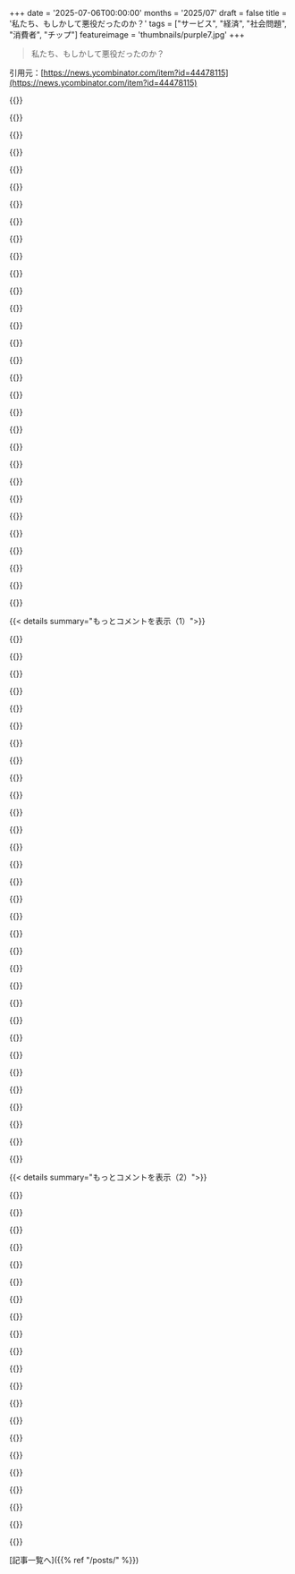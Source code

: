 +++
date = '2025-07-06T00:00:00'
months = '2025/07'
draft = false
title = '私たち、もしかして悪役だったのか？'
tags = ["サービス", "経済", "社会問題", "消費者", "チップ"]
featureimage = 'thumbnails/purple7.jpg'
+++

> 私たち、もしかして悪役だったのか？

引用元：[https://news.ycombinator.com/item?id=44478115](https://news.ycombinator.com/item?id=44478115)




{{<matomeQuote body="優先搭乗にお金払っても、みんなが払うようになると結局また並ぶことになるんだよね。オーストラリアの頻繁な旅行者の話だよ。昔は優位性があったけど、今はコモディティ化して、搭乗のメリットもほぼないし、ポイント特典航空券も取れない。だから、優位性を求めて差額を払うって行動は、消費者にとっては非社会的だね。Uberは嫌いだったな。彼らは法律破るのを後押ししてまで入り込もうとした（あれがなぜ corporate scofflaw とされなかったのか理解できない）。そして利益は全部海外に持ってく。でも、タクシーサービスはひどくなってたし、今はUberに慣れちゃったからサージ料金も気にしなくなった。ゆっくり茹でられた感じだね。<br>オーストラリアの仲間たちは、Paywaveとか飲食サービスでチップ導入されそうなことにみんなちょっと嫌な気分になってるよ。あれはオーストラリアらしくないね。うちは法的に最低賃金とかペナルティレートがあるんだから。あの機能はオフにしてくれ。ヨーロッパで飛行機の受託手荷物を必須にしようって動きがあるけど、かなり荒れてるね。きれいな下着が必要なんて弱いことだ、って本気で思ってる人もまだいるみたいだよ。" userName="ggm" createdAt="2025/07/06 06:09:06" color="#38d3d3">}}




{{<matomeQuote body="＞オーストラリアの仲間たちは、Paywaveとか飲食サービスでチップ導入されそうなことにみんなちょっと嫌な気分になってるよ。あれはオーストラリアらしくないね。うちは法的に最低賃金とかペナルティレートがあるんだから。あの機能はオフにしてくれ。<br>アメリカ人以外は、これに立ち向かうべきだと思う。チップを全部断ろうよ。滑りやすい坂だよ。確かに彼らが低賃金なのは分かるけど、チップを始めると賃金がどんどん下がって、結局みんな状況が悪くなるだけさ。" userName="rr808" createdAt="2025/07/06 11:56:56" color="#785bff">}}




{{<matomeQuote body="問題の核心はこうだよ。<br>1.) オーナーは働き手が欲しくて、魅力的なポジションにしたい。<br>2.) オーナーはチップを有効にする選択肢を与えられて、「給料に加えてチップ！」と働き手を誘う。<br>3.) オーナーはチップを払わない、客が払う。<br>4.) 働き手はチップを払わないことで、オーナーじゃなく客を責める。<br>5.) 客は罪悪感を感じてチップを払う。働き手はこれで結構稼げるし、仕事が楽しくなる。<br>ある意味、これは社会的なマインドウイルスみたいなもんだね。働き手とオーナーが得して、客はそれに従わないと苦痛を感じる。<br>思いつく唯一の解決策は、チップはサービスが提供された後にのみ募ることができる法律かな。そして、コンピュータに入力するのはサービスじゃない。" userName="Workaccount2" createdAt="2025/07/06 15:11:33" color="#785bff">}}




{{<matomeQuote body="コンピュータサイエンスを勉強しながら2年半チップで生活してた経験から言うと、一つ大事な詳細が抜けてるよ。<br>チップがあると、一生懸命/速く働く人の方が、平均的な生産性の人より時給が高くなる状況が生まれるんだ。例えば、配達区域のルートを最適化して信号パターンを覚えるピザ配達員は、新人よりも1時間あたりの配達数を増やせる。だから、同じ時間働いても、スキルの高いドライバーの方がチップが多くてもっと稼げるってわけ。この「頑張れば給料が増える」っていうインセンティブは、この業界では結構珍しいんだ。工場とか、一日で完了できる作業量が決まってるような肉体労働だと、一生懸命働く人は平均的な人より給料が少なくなることもある。在庫管理とかだと、それに近いのはストックインセンティブだけど、会社が100人を超えると個人の成果とは遠すぎる。<br>つまり、問題の一部は、一番頑張る人やスキルの高い人を評価する他のインセンティブが不足してるってことなんだよ。" userName="lazystar" createdAt="2025/07/06 16:00:05" color="#38d3d3">}}




{{<matomeQuote body="＞ほとんど搭乗のメリットがない<br>特にヨーロッパの格安航空会社（特にRyanair / Easyjet）だと、優先搭乗じゃない列にいるのは僕だけだよ。他の人みんな優先搭乗の列。もちろん昔はそうじゃなかった。追加料金払えば最初に乗れた。今は優先搭乗の2/3の人たちより先に搭乗することもよくある。なんか変だよね。<br>＞サージ料金について。ゆっくり茹でられた感じだね。<br>アメリカではどうかわからないけど（昔旅行で使ったことはあるけど、休暇中は値段をあまり気にしない）、ヨーロッパだとサージ中は値段がめちゃくちゃ跳ね上がるよ。数分で40→50→38ユーロとか。数分アプリを見て、いいタイミングで乗るようにしてる。タクシーはほとんどいつも2倍か、空港だと3倍もする。失礼なことも多いし、評価できないから絶対乗らないな（この二つは関連してる）。最後にタクシーに乗ったのは3週間前かな。変なビジネスホテルから空港まで車で10分の距離で、早朝便だったからチェックアウトして朝5時にUberを呼んで待ってたんだ。目の前に“本物の”タクシーが止まった（今はどっちも合法でライセンスが必要だけど、タクシーは屋根にTaxiって書いてある）。運転手が出てきてお客さんを迎えようとしたんだけど、僕じゃなかったけど明らかに僕だと思ったみたい。彼の本当のお客さんを待ってる間に少し話して、Uberがいくらだったか聞かれた。15ユーロって見せたよ。彼は言った、「キャンセルして俺に15ユーロくれ」。OK、それで僕は前に乗って、もう一人の客は後ろ。空港に着いて、駐車を待ってる間に、彼は15ユーロって表示された端末を僕の目の前に突き出したから払った。降りて、彼がもう一人の客から荷物を出してたら、その客が「いくらですか？」って聞いたら、72ユーロ！。相棒、乾杯だね。10分間のドライブでほぼ90ユーロ稼いだんだ。言いたいのは、Uberを嫌うこと（僕は昔使うのを拒んでたけど）は、得るものがほとんどないのに自分の人生をすごく難しくするってこと。タクシーは尻を叩かれる必要があったのに、それでも何も学ばなかった。相変わらずずっと前に予約しないといけないし、アプリはひどいし、ずっと高い。どうやって存在できてるのかわからないよ（もちろんわかってる、Uberの存在を知らないか、使い方を知らないか、使うのを拒んでるかだ）。2人以上で乗るなら、電車より安いことも多いんだ。これは、「人々はできるなら電車に乗るべきだ」って言われてる国ではかなり異常だよね。" userName="anonzzzies" createdAt="2025/07/06 06:25:04" color="#ff5c5c">}}




{{<matomeQuote body="UberやLyftは高いけど、これが以前のものより悪いって言う人は、タクシーの全盛期をよく覚えてないね。確かに、NYCみたいな大都市の人はいつでも比較的簡単につかめたけど、他の人は電話帳で探せる怪しい業者と付き合うしかなかったし、それでも車が手に入るとは限らなかった。<br>今は、どこでも誰でも乗れるし、しばしば早くね。運転手や乗客に対する略奪的な商習慣を正当化しようとしてるわけじゃないよ。あれはもっと厳しい規制が必要な深刻な問題だ。でも、昔の方法に戻りたいとは全く思わないね。" userName="cainxinth" createdAt="2025/07/06 13:03:36" color="#ff33a1">}}




{{<matomeQuote body="私はアメリカ人です。<br>これこそ資本主義のあるべき姿なんだ。社会のあらゆる隙間に染み込んで、一番貧しくて弱い人々からお金を引き出し、一番金持ちで強い人々の手に渡る。これは偶然じゃなく、まさにシステムの一番重要な側面なんだ。<br>チップは、素晴らしいサービスを評価する寛大な行為だったのが、企業が従業員に給料を払いたくないための、義務的な、腕をねじるようなゆすりに変わってしまった。最低賃金どころか（そんな時代は遠い昔に終わった）、最低賃金すら払わないんだ。レストラン業界に関わったり投資したりしてる多くの人は、まともな一日の労働に対して従業員に給料を払わなきゃいけないなら、参入しようとは思わなかっただろうね。<br>最近の多くのレストランは、単なる地元の個人経営の店じゃなくて、多数のフランチャイズを所有し、数十億ドル規模で運営されてる大企業なのに、あなたや私みたいな人々がサーバーの給料の大部分を払うことを期待されてるんだ。（https://en.wikipedia.org/wiki/Darden_Restaurants）<br>もちろん、外食を一切しないか、地元経営の小さいお店だけで食べるって手もある。でもそれは社会のごく一部にすぎない。私たちの多くにとって現実的な唯一の解決策は、このラットレースをもっと速く走ろうとすることだね。" userName="chrsw" createdAt="2025/07/06 16:14:47" color="#ff5733">}}




{{<matomeQuote body="昔ながらのタクシーもそんなに悪くないって、本当にそう思うな。<br>最近UKで二回、いつも使ってるアプリがダメだった時に、すぐに「タクシー $TOWN」ってググって、オペレーターと1分話したら、安く助けてもらったんだ。" userName="specproc" createdAt="2025/07/06 13:14:21" color="">}}




{{<matomeQuote body="ただ自動でチップ払うのはやめとけ。ちょっとしかめっ面されても少しだけ強くなろうぜ。そして、自動でチップ払わないのは誰もだましてるわけじゃないし、悪いのはお前のウェイターじゃなくて、その上層部にいる守銭奴どもだって自分に言い聞かせな。" userName="southernplaces7" createdAt="2025/07/06 18:16:06" color="">}}




{{<matomeQuote body="今アメリカではチップが非課税になったから、もうなくならないだろうね。" userName="nilamo" createdAt="2025/07/06 12:21:12" color="">}}




{{<matomeQuote body="プレミアムを払って列をスキップするのが目的の人もいるけど、みんながプレミアム払ったら結局また並ぶことになるじゃん。別に気にしないで最後尾で待つのも気楽でいいんだよ。プレミアム払ったカモたちが並んでる間、ロビーで座ってリラックスしてればいいんだから。列がほとんどなくなってから俺の番が来るんだよ。" userName="surgical_fire" createdAt="2025/07/06 10:14:41" color="">}}




{{<matomeQuote body="競争のおかげで、前よりずっと良くなったよね。そんなに昔じゃないけど、ミニキャブ捕まえるのほぼ不可能だった頃を覚えてるよ。奇跡的に見つかっても、運転手がボッタクろうとする最低な奴だったりしたんだ。" userName="jen20" createdAt="2025/07/06 13:38:08" color="">}}




{{<matomeQuote body="これって良さそうだし、抗議みたいに聞こえるけど、違うんだよね。1.労働者を搾取してる金持ちにはダメージゼロ。チップ払わなくても彼らは気にしない。2.搾取されてる、給料の低い労働者を傷つけることになるんだよ。" userName="const_cast" createdAt="2025/07/06 19:12:59" color="">}}




{{<matomeQuote body="みんながプレミアムを払って結局また並ぶって状況について、市場原理主義者なら「商品の値段設定がおかしい」って言うんじゃない？ プレミアム込みの値段が本当の価格だって。チケット代とスキップ代を両方上げればいいってこと？" userName="cortesoft" createdAt="2025/07/06 08:03:18" color="">}}




{{<matomeQuote body="Uberがここに到着する前のこと思い出すな。ここっていうのはもちろんUSAじゃないよ。昔ながらの方法も悪くないと思う。Uber来る前からタクシーにはアプリがあって、位置情報で到着予定時間も分かったし、キャッシュレス決済、乗る前の料金表示、あと法律で決まってたから乗車拒否なんてしなかった。問題はたぶんタクシーじゃなくて、どう規制されてたかってことだよ。" userName="Y-bar" createdAt="2025/07/06 13:27:43" color="">}}




{{<matomeQuote body="“タクシーはほぼ2倍か3倍高い”って言うけど、俺が住んでるところでは違うんだよね。ここではUberの方がローカルタクシーより50〜100％も高いんだ、一日中いつでもね。ブラックキャブ捕まえるより少なくとも30％は高い。だからUberアプリ持ってるけど、期待して値段チェックしても、結局いつもタクシーを予約することになるんだよ。Uberアプリで表示される到着時間が短いのは魅力的なんだけど、4分未満って表示されてたのに30分近く待たされたこともあって、しかも場所が動いてて（渋滞じゃなかった）、運転手も何度も変わったから、もう到着時間なんて真剣に受け止めてないね。Uberが客にとって安い（か速い）っていう印象がよく出回ってるけど、それを訂正したかっただけ。確かに一部の場所ではそうなんだろうけど、俺が住んでるところでは、サービス開始後の数ヶ月間50％割引してた時以外、Uberが一番安かったことなんて一度もないんだ。ドライバーがいないせいじゃないよ。一番大きいローカルのタクシー会社のドライバーのほとんどはUberが来た途端にそっちに移ったって聞いたし、街中でUberマークの車をよく見るからそれも裏付けてる。" userName="jlokier" createdAt="2025/07/06 09:40:15" color="#45d325">}}




{{<matomeQuote body="シカゴでUberが来る前にタクシー配車サービス使ってたけど、俺の経験では電話したらすぐ来て丁寧だったよ。Uberのアプリがやったのは3つ。1）ベンチャーキャピタルのお金でドライバーに補助金出して、ドライバーをたくさん増やして運賃を安くしたこと。2）無認可の車を使って、今までタクシーの数が制限されてたマンハッタンみたいなエリアも飽和させたこと。3）ドライバーに、行きたい場所とか、やりたくない仕事を選り好みさせる情報を与えなかったこと。" userName="jordanb" createdAt="2025/07/06 14:22:37" color="">}}




{{<matomeQuote body="＞搾取されてる、給料の低い労働者を傷つけることになる何だって？違うよ、誰も傷つけてない。ご飯を食べに行って、頼んだものに金を払うだけだろ。雇用主がちゃんと給料払わないのを、客が肩代わりするなんて義務じゃない。どっちにしろ、ウェイターの金銭事情が悪くなるとしても、それはあんたの義務じゃないし、そうであるべきじゃない。俺だって金銭的に厳しい時だってあるし、毎回頼んだものの代金払った上に、追加で14％から20％も出費するのは厳しいんだよ。あんたの主張は、ウェイターの給料が足りないのは客のせい／責任だってバカげた考えを強化し続けてるだけだ。＞労働者を搾取してる金持ちにはダメージゼロ。チップ払わなくても彼らは気にしない。彼らが気にしないなら、俺だって気にする必要はないだろ。結局のところ、さっきも言ったけど、彼らの給料を補助するのは俺の仕事じゃないんだよ、どっちにしろね。俺は抗議として言ったんじゃなくて、誰でもそうすべきだし、そうする権利がある、実用的なこととして言ってるんだ。" userName="southernplaces7" createdAt="2025/07/06 21:19:04" color="#ff33a1">}}




{{<matomeQuote body="＞私が住む場所では<br>こういうコメントする人が、どこに住んでるか読者に推測させるのが全然理解できないな。プロフィールにメールアドレスとかLinkedInの情報あるんだから、匿名でいたいわけじゃないんでしょ。<br>それで、ローカルタクシーの方が安いっていうのは、俺が50カ国以上旅行した経験では珍しいよ。UberとかGrabとかBoltとかGojeckとかMaximの方が、俺の経験ではほぼいつも圧倒的に安いし信頼できる。特に不慣れな外国人にとってはね。" userName="jksflkjl3jk3" createdAt="2025/07/06 09:59:10" color="">}}




{{<matomeQuote body="＞でもここではサージ中に値段が跳ね上がる<br>そうそう。あの値段の跳ね上がりは単なる「サージ」じゃないんだ。ユーザーが長期的にアプリを使うのをやめずに耐えられる最高価格を計算するアルゴリズムなんだよ。（車の利用可能性と関係することもあるけど、会社のCFOの視点では最適化する指標はそれじゃない）<br>このパーソナライズされた価格差別こそ、まさにgeohotが説明してる操作なんだ。booking.comがMac／Safari／iPhoneユーザーに高く請求するのと同じ原理だよ（これは古い話だけど）。" userName="jagrsw" createdAt="2025/07/06 07:20:49" color="#38d3d3">}}




{{<matomeQuote body="なんでチップが「頑張ったらもっと稼げる」につながるって考えるの？<br>社会的に強制されるチップが、どうやったらそれに論理的に結びつくのか全然わからないな。<br>むしろ、チップは「情報うまく使ってチップくれる客捕まえろ」とか「チップ払わない嫌な客は同僚に押し付けろ」とか「上手に立ち回って良いシフトや場所をゲットしろ」につながるんじゃない？<br>本当に「頑張り＝稼ぎ」が欲しいなら、高い時給に注文数とか売上に応じたボーナスをつけた方がずっとマシだよ。もちろんそれにも問題はあるけど、チップほど悪くはないし、時給がボーナスより高ければ問題も小さくなる。<br>だからさ…チップは「頑張り＝稼ぎ」とはほとんど関係ないよ。もっと自分のロジック考え直してみな。それか、レストランで働いたことある大人とビールでも飲んで話してみたら？" userName="pseudocomposer" createdAt="2025/07/06 18:55:41" color="#ff5c5c">}}




{{<matomeQuote body="小売店にチップ制度が導入されたら、これ以上嬉しいことはないな。そう考え出すと、何にでもチップの選択肢があったらってどんどん思えてくる。" userName="giingyui" createdAt="2025/07/06 17:54:15" color="">}}




{{<matomeQuote body="「誰かを傷つけてるわけじゃない」って？<br>いや、傷つけてるよ、それは客観的な事実だ。<br>その労働者は前よりお金が多い？少ない？意見の分かれる話じゃないよね。答えは「少ない」で、それはあなたが意図してることなんだからわかってるはずだ。<br>あなたが論じてるのは、この損害が正当化されるかどうか。それはそうかも、そうじゃないかも。あなたの意見では「そう」。私の意見では、私がチップを払わないことによる文化への影響はゼロだから、今のところはルールに従ってる。ルールはバカげてるってことには同意するけど、私はまだそれに従うよ。" userName="const_cast" createdAt="2025/07/06 23:03:26" color="">}}




{{<matomeQuote body="個人的には、最前線のサポート業務にチップみたいなのが導入されたら最高だと思うな。月間の解決目標とか応答時間の目標とか、今のKPIは質を下げるインセンティブだし、5つ星評価は簡単に操作できちゃう。<br>もし顧客がサポート担当者にチップで評価を伝えられたら、サービスの質はかなり上がるんじゃないかな。" userName="lazystar" createdAt="2025/07/06 18:21:01" color="#45d325">}}




{{<matomeQuote body="アメリカのタクシーは規制だらけなのに、それでもひどかったな。確かに乗車拒否は禁止されてるけど、昼過ぎにスーツケース持ってマンハッタンでタクシー捕まえようとしてごらんよ（JFK行きの定額で渋滞にはまるのが明らかな時間帯）。<br>今でもラスベガスみたいなタクシーの強い地域じゃ、メーターが「壊れてる」って手口が使われてるよ、規制があるのにね。<br>タクシーの sweet spot は London だったけど、今はドライバーの Brexit についての意見を乗車中ずっと聞かされるのが嫌で、できるだけ避けてる。" userName="jen20" createdAt="2025/07/06 13:36:43" color="">}}




{{<matomeQuote body="「チップは頑張り＝稼ぎとはあまり関係ない。もっと自分のロジックを考え直せ。レストランで働いたことのある大人とビールでも飲んで話してみろ」だって？<br>チップ制のサービス業で働く人たちとは何度も話したことあるよ。友達も何人かいる。あなたが言うこと（シフトを操作したり、良い客を独占したり）にも当てはまる部分はあるけど、ほとんどの人が言うリアルな話は全然違うんだ。<br>彼らはチップが好きだよ。頑張って常連客をたくさん掴んだ人はすごく稼げる。すごく大変な仕事だけど、シフト中に頑張れば、普通よりたくさんのテーブルを担当させてもらえたり、1時間あたりに作るドリンクが増えたりして、さらに収入が増えるんだ。<br>腕が遅くてスキルのないバーテンダーと、腕が良くて効率的で経験豊富、しかも常連客がたくさんついてて暇な夜でもバーの席の半分を埋めてくれるようなバーテンダーとじゃ、稼ぎが夜と昼くらい違う。同じバーの同じ夜勤でさえそうなんだ。<br>腕のないバーテンダーは、この業界の狭いコミュニティでは良い人材として知られないから、チップをたくさんくれることで知られるトップクラスのお店で働くチャンスなんて絶対に来ない。そういうポジションは競争率がすごく高いんだ。<br>会社がどうやってトップクラスの従業員を評価「すべきか」についてあれこれ議論はできるけど、そんなことは現実には起きてない。<br>この仕事の分野では、自分の仕事でもっと頑張ったり、他の人より上手くなることで時給を大幅に上げられる数少ない選択肢の一つなんだ。理想論ばかり言っても仕方ない、目の前の生活をすぐに良くするために、利用できる唯一の選択肢を受け入れることもあるんだよ。<br>で、それが働く環境の「操作」だって？ホワイトカラーの世界で「マネジメント」って呼んでることと全く同じだよ。" userName="phil21" createdAt="2025/07/06 21:08:15" color="#ff5733">}}




{{<matomeQuote body="「並んで待つ羊」って言ってた人へ。飛行機に早く乗りたいって思ってる「羊」たちは、あの貴重な機内上の棚のスペースを確保したいからだよ。ゲートで手荷物を預けさせられるのを避けたいんだ。<br>最後に搭乗すると、棚のスペースがもうなくて、ゲートの係員に荷物を飛行機の貨物室に入れられちゃう。そうすると、到着ターミナルで手荷物が出てくるまでextraに30分以上待つ羽目になったり、荷物がなくなったりする余計な面倒があるからね。<br>「どうせみんな同じ飛行機で同じ時間に出発するんだから、最初に乗り込もうと争っても意味ない！」って言う人もいるみたいだけど、早く列に並んで急ぐのが「非合理的」に見えるって言うけど…問題は出発時間じゃなくて、限られた棚のスペースなんだ。<br>追記: 荷物を貨物室に入れられて、自分の荷物はなくならなかったって？<br>もっと複雑な問題があるんだよ。ターミナルがすごく離れてる空港だと、荷物受け取りのコンベアに行くために保安区域の外に出ると、電車じゃなくて遅いバスを使わなきゃいけないこともあるんだ。例えばDallas空港だと、速い鉄道トラムは保安区域内しか使えない。<br>だから、あの頭上の棚に荷物を入れられないってことは、バス待ちとか（さらにプラス30分）で、到着地で合計1時間extra待つことにつながることもあるんだよ。搭乗のために早く列に並ぶのは、そういう面倒を全部避けるためのちょっとした代償なんだ。" userName="jasode" createdAt="2025/07/06 10:29:04" color="#ff5733">}}




{{<matomeQuote body="Booking.comはそれらの中でも最悪だね。同じアカウントでタブを2つ開けても、片方が Google Maps からだと値段が20%も違ったりする。<br>あと、 cashback とか割引 offer も、結局は offer される Cashback 以上の premium が上乗せされてるだけだよ。<br>だからそうだね、 hotel 予約は30% extra払いたくないなら、ますますモグラたたきゲームみたいになってきてる。" userName="SXX" createdAt="2025/07/06 08:22:00" color="">}}




{{<matomeQuote body="チップなんて負け組への税金みたいなもんだよ。友達はみんな、いつもチップするから Uber が早く来るんだって言ってたけど、結局俺は絶対チップしないのに来る時間は同じだった。<br>行きつけの bakery ／ coffee store があって、毎日 doughnut 買うけど絶対チップしないよ。<br>別にやらなくたって大丈夫なんだって。" userName="renewiltord" createdAt="2025/07/06 18:14:56" color="">}}




{{<matomeQuote body="操作されることへの人間の変わらない反応は、離脱だよね。これは理論じゃなく、今起きてること。デジタルデトックスの流行、若者の間でのダムフォン復活、公開フィードからプライベートDMへの移行、’Do Not Disturb’世代は、みんな同じことの兆候だよ。人々は操作されてるって感じて、通知一つ一つをオフにして離脱を選んでるんだ。" userName="afiodorov" createdAt="2025/07/06 06:39:57" color="#ff33a1">}}




{{< details summary="もっとコメントを表示（1）">}}

{{<matomeQuote body="＞ 離脱<br>その離脱っていう指標は価値がある。もうタダであげないよ。ランダムに関わったり離脱したりして、何が効くか誰にも分からなくしてやる。<br>＞ デジタルデトックスの流行、若者の間でのダムフォン復活<br>それはもう市場になってるだけ。大した意味はない。「ライフスタイル」だよ。<br>＞ 人々は操作されてるって感じてる<br>感じてないね。操作されてるって意識すら市場になってる。そういうので成功してるYouTuberがいるはずだ。<br>---<br>プロファイリングアルゴリズムをどこまで騙せる？自分がそうじゃないことを、そうだと信じ込ませられる？どれだけ壊せる？<br>それが面白い問いだよ。" userName="alganet" createdAt="2025/07/06 07:15:16" color="#ff5733">}}




{{<matomeQuote body="規律を持って、意図的に関わることには、アルゴリズムは何もできない。買いたい車が分かってるなら、セールスマンが何を言おうと関係ないよね。" userName="afiodorov" createdAt="2025/07/06 07:34:27" color="">}}




{{<matomeQuote body="＞ プロファイリングアルゴリズムをどこまで騙せる？<br>結構遠くまでいけると思う。未来はAIのスロップ（デタラメ情報）だらけで、AIがそれを読んで書いて、ごちゃごちゃになるんじゃないかな。それを実際の人間と結びつけるのは難しくなるだろうね。人間との間に事前に信頼関係があって、そのスロップを実際のコミュニケーションに「復号」できない限り。" userName="__MatrixMan__" createdAt="2025/07/06 14:32:44" color="">}}




{{<matomeQuote body="思うより難しいと思うな。もし僕がアルゴリズムのプロファイリング会社なら、プロファイリングを現実世界に固定しようとするね（誰とどんな話をするか、どんな場所に行くか、他人からの評価はどうかなど）。LLMのゴミデータは、アンケート参加を促すためだけ。そういう現実データでどんなプロファイリングができるか考えるには、すごく偏執的で頑固な個人じゃないと無理だし、それを探って仕組みを知るにはもっと努力が必要だよ。" userName="alganet" createdAt="2025/07/06 14:58:45" color="#38d3d3">}}




{{<matomeQuote body="活動を隠して、アルゴリズムのプロファイリング会社に自分が何人もの別人に映るようにしたり、何百万人の活動が一人の活動に見えるようにするのは、今のところ偏執的だってのは同意するよ。自動化されたユーザー側の情報かく乱は、今のところ最小限だ。<br>でも、そういう会社の目的は個人のデータを売ることで、問題のある使い道の一つは、気に入らないことを言う人を消すことだ。それがより安く簡単になるにつれて、隠すことがそんなに偏執的じゃなくなるって分かると思う。" userName="__MatrixMan__" createdAt="2025/07/06 17:46:43" color="">}}




{{<matomeQuote body="買いたい車は取引のほんの一部だよ。セールスマンは価格から保証、支払いスケジュール、クロスセル割引、メンテナンス、登録料、追加オプション、スペアタイヤまで、ありとあらゆることであなたを操ることができるし、そうするだろうね。" userName="vntok" createdAt="2025/07/06 08:14:45" color="">}}




{{<matomeQuote body="たぶん、最終手段は正直さだよ。複数の人間を装ったり、他の込み入った情報かく乱や偽装をするんじゃなくて。プロファイリングが存在することを正直に認めて、あからさまにそれに対抗するんだ。そうすれば、何かおかしいと気づいたアルゴリズム会社は、もっと手の込んだハッキングや隠密行動が行われてると思って、自らのワナにかかるはずだ。そういう会社が特定のユーザー一人に気づく可能性はかなり低いけど、もしその会社の中にいるたった一人の人間を、正直さだけで、トリックなしで引き込めたら、それが最高のトリックだよ。" userName="alganet" createdAt="2025/07/06 18:15:50" color="#785bff">}}




{{<matomeQuote body="そうだね、彼らはたくさんの小さなことであなたを操ろうとするかもしれない。僕の反論は、ある時点で、取るに足らないことのために精神的なエネルギーを使って戦う価値はないってこと。体験談だけど、この前車を買った時、彼らは売り込む予定だった延長保証を提案することすら忘れてた。それくらい些細なことだったから、彼らでさえ気にするのを忘れたって思うと面白いよ。" userName="afiodorov" createdAt="2025/07/06 08:30:55" color="">}}




{{<matomeQuote body="私の提案はさ、個人が悪役vs人間のゲームでアカウントやCookieをごちゃ混ぜにするんじゃなくて、そのゲームをするためのプロトコルを書き換えるべきだってことなんだ。これって不正じゃないと思うよ。コンピュータにお互い嘘をつかせるのが、悪意のある人間から善良な人間を守るための正直な仕事なんだよ。<br>他に何か考えてた、明確なプロファイリング対抗策ってある？" userName="__MatrixMan__" createdAt="2025/07/06 18:38:34" color="#ff33a1">}}




{{<matomeQuote body="ほとんどは正直にね。ダウンボートされるって分かってても言っちゃうよ。操作的だと思うことは、自分に得でも批判するね。みんなやってても、サブアカウントは作らないよ。監視や広告は、社会的なダイナミクスに頼ってると思うんだ。アルゴリズムとは戦おうとするけど、人とは戦わない。時々誤解されるけど、それでもいいんだ。" userName="alganet" createdAt="2025/07/06 22:19:13" color="#ff33a1">}}




{{<matomeQuote body="資本主義から離脱なんてできないよ。君が説明してるトリックは、群れの中で一番遅いカモシカにならないためには役立つかもしれないけど、搾取から完全に自由になれるわけじゃないんだ。" userName="praptak" createdAt="2025/07/06 08:06:25" color="">}}




{{<matomeQuote body="ああ、君の正直な意見を共有するのが効果的な戦略だといいんだけどね。でも、それよりもっと直接的に干渉しなかったことを後悔しそうだよ。" userName="__MatrixMan__" createdAt="2025/07/07 02:45:05" color="">}}




{{<matomeQuote body="監視はすごく、すごく進んでると思う。でも、積極的に干渉する手口は古いんだ。この組み合わせを考えるべきだね。嘘をつけないシステムには正直でいるのが良い戦略だよ。嘘をつけないシステムは重要じゃないから、嘘をつく意味がある？<br>私も観察し返すよ。積極的に干渉する行動は、実際に観察されたとき、情報源になるんだ。それが嘘をついてる可能性もあるけどね、観察されるのが避けられないと予測してカモフラージュしてるのかも（そして私もそれを予測してるかも、って感じで）。<br>正直さを、完全に監視されてる状況での有効な戦略と考えても、こんなに面白いシナリオがたくさんあるって気づいた？" userName="alganet" createdAt="2025/07/07 04:06:34" color="#ff5733">}}




{{<matomeQuote body="＞ほとんどの延長保証は得だと感じている。<br>もしこれが本当なら、保証を発行する側は損することになるはずだよ。" userName="lotsofpulp" createdAt="2025/07/06 12:03:30" color="">}}




{{<matomeQuote body="＞積極的に干渉する行動は、実際に観察されたとき、情報源になるんだ。<br>正しくやればそうはならないよ。ある人が古いやり方でページを見て、DOMをキャッシュしてP2Pで共有すれば、コンテンツを武器化してる側は1つのブラウザフィンガープリントしか使えない。彼らがプロファイリングしたい何千ものユーザーがいるのにね。<br>それは、本来なら精査する必要がある何千もの個別のリクエストよりもずっと少ない情報だよ。<br>正直／不正直の区別は、ページを最初に取得したボランティアを保護するか、それとも報復に晒すかってことだけなんだ。<br>嘘をつけないシステムについては、もっと信頼できる代替に置き換えれば良いんだ。これは大変な作業だけど、仲間を傷つけるような正直さを勧めるよりはマシだよ。<br>だから、君の質問に答えると、違うね。敵に自分たちが対抗してることを知らせて、しかもどうやって自分たちを見つけたり傷つけたりするかを知らせるようなシナリオは、監視と戦うための面白い戦略じゃないよ。<br>監視は標的型強制を支援するために存在する。私たちは、より正直な人たちを標的にすべきじゃない。特にそういう人たちを保護する必要があるんだ。" userName="__MatrixMan__" createdAt="2025/07/07 18:37:24" color="#45d325">}}




{{<matomeQuote body="セールスマンは、君が欲しい車を購買オプションから外したり、他のモデルとの差額を埋める条件をつけたりできる。YouTubeで見てるのがまさにこれだよ。プレミアムに金払う（文字通りいじめられないために金払う）か、全ての広告を見るか、アドブロックで猫とネズミのゲームをさんざんやって結局三振するかの選択肢。もちろん、他の場所に行くのも自由だけど、公開されてるガイドやプレゼンでさえ、標準的なウェブサービスの帯域幅コストを削減するためにYouTubeだけに置かれることが多い世界でね。" userName="makeitdouble" createdAt="2025/07/06 13:06:42" color="#ff33a1">}}




{{<matomeQuote body="＞欲しい車が分かってるならセールスマンの話は関係ない。<br>そんなことないよ。セールスマンは君が知らなかった情報を持ってるかもしれないし、君のニーズにもっと合っていて安いものを教えてくれるかもしれない。全てのセールスマンが君を騙そうとしてるわけじゃないんだ。中には本当に顧客を幸せにしたいと思ってる人もいるよ。<br>古いHypercriticalのエピソードを思い出すな。John Siracusaを聞いたことがあるなら、彼がリサーチ魔で、何を求めてるか知ってるって分かるよね。でも、彼がTVを買う時、徹底的に調べてたのに、セールスマンがプラズマTVの話をして、技術がどれだけ進歩したかを言って、Siracusaの全ての決断を揺るがしたんだ。<br>https://overcast.fm/+AA3EXrnIDrA/1:23:08" userName="latexr" createdAt="2025/07/06 10:11:22" color="#ff5733">}}




{{<matomeQuote body="アルゴリズムはお前がどんなヤツか気にしないよ。いくら頑張っても、結局アルゴリズムの手の上で転がされるだけさ。遊び道具ってわけ。" userName="notarobot123" createdAt="2025/07/06 07:25:50" color="">}}




{{<matomeQuote body="逃げられない、嘘もつけない監視システムの話。これを操るヤツは情報でターゲットを操作する。でも監視のキモは「必要だ」って社会の考え方なんだ。だから俺はまっすぐ生きる。監視の理由をなくすためだ。好きじゃない動画を見たり、意味不明なブログを書いたりする。これは監視されてるか探るための罠だよ。「これに関わるな」って注意書きもする。この戦略は正直ベースで、監視を無意味にするのが目的なんだ。正直な人を狙うより、監視を役に立たなくさせるんだ。" userName="alganet" createdAt="2025/07/07 21:31:07" color="#45d325">}}




{{<matomeQuote body="興味深いね。もうちょっと君の考えを詳しく教えてくれない？どういう経緯でそう思うようになったのか知りたいな。" userName="vntok" createdAt="2025/07/06 20:38:38" color="">}}




{{<matomeQuote body="多分、俺たち悪役なんだろうね。誰か隠し事してるヤツがいた方が、体制が暴走しなくて済むんだ。もし権力者がみんな正直で反抗しないと分かったら、今よりずっとひどい世の中になると思うよ。君の正直戦略は、そういう世の中への道に見えちゃうんだ。" userName="__MatrixMan__" createdAt="2025/07/08 03:34:20" color="#ff33a1">}}




{{<matomeQuote body="Mark Fisherって人の本読んだ？彼は資本主義がどんな抵抗も吸収しちゃうから、逃げられないって言ってたんだ。君が言ってることと似てる気がする。抵抗そのものが新しいビジネスになって、同じシステムの中で回っちゃうんだよ。" userName="spacemadness" createdAt="2025/07/06 16:55:15" color="">}}




{{<matomeQuote body="「ランダムに関わったり離れたりして、何が効果的か分からなくさせる」って言ってたけど、予測できるパターンは全部AIの価格モデルに組み込まれるだけだよ。AIの分析例を付けるね。<br>Analysis: このユーザーは75％の時間で離脱し、同じことをする5％のグループに属します。このグループの長期的な期待収益は、平均ユーザーより24％低いです。<br>Action: 80％のエンゲージメントが少なくとも12時間続くため、広告表示と価格上昇は最初の3時間以内に行うべきです。" userName="jagrsw" createdAt="2025/07/06 07:33:46" color="#785bff">}}




{{<matomeQuote body="「群れ（社会）」から離れることはできるけど、ほとんどの人は選ばない。それが君の言う「一番遅いアンテロープ」の話をややこしくしてる。アンテロープは群れの中にいたいんだ。群れにはライオンがいても、外にはオオカミがたくさんいるから。問題は群れじゃなくて、中にいる「搾取するライオン」だ。俺は社会を捨てるんじゃなくて、もっと良くしようってこと。安全は確保しつつ、搾取するヤツを手なずけたり避けたりする方法を見つけよう。これは逃げることじゃなくて、良い社会を作るための戦術なんだ。" userName="afiodorov" createdAt="2025/07/06 08:19:24" color="#45d325">}}




{{<matomeQuote body="多分、経済的なメリットって言うべきだったな。安いものに保険はかけないだろ？Walmartとかで安い家電に保険を売ろうとするけど、大体の人は買わない。すぐ壊れても買い替えればいいって思うから。保険会社は儲けなきゃいけないビジネスだから、保険で得するってことは、運がいいか、向こうより情報に詳しかったかだよ。安心感をメリットにするなら有益だけどね。" userName="lotsofpulp" createdAt="2025/07/07 14:21:57" color="">}}




{{<matomeQuote body="一番搾取されてて自由がない社会って、いつだって自由市場を否定した社会だったんだよ。" userName="somedude895" createdAt="2025/07/06 09:45:03" color="">}}




{{<matomeQuote body="「正直さが不正な権力分散をなくす」という主張に反論してるね。「動かないのは正直さじゃなく無策だ」って。それに「俺の戦略はお前が理解する必要はない」って、なんか強気だな。<br>" userName="alganet" createdAt="2025/07/08 04:04:43" color="">}}




{{<matomeQuote body="政府がS&P 500口座に金を出す案は、公的資金を結局大企業に流すだけだって。UBIも同じで、経済がダメだから「働けなくてもまあ快適に暮らせるように政府が金出すよ」って認めてるようなもんだって言ってるね。鋭いかも。<br>" userName="hardwaresofton" createdAt="2025/07/06 07:54:01" color="#38d3d3">}}




{{<matomeQuote body="「働けなくても快適に」みたいなUBI推進派はそんなにいないと思うって。UBIはあくまで最低限の生活保障で、それ以上は自分で稼ぐべきだって。北欧みたいに、民主的な市場経済にはUBIが必要だって言ってるね。<br>" userName="tossandthrow" createdAt="2025/07/06 08:41:45" color="">}}




{{<matomeQuote body="もしみんながUBIで同じだけ収入が増えたら、市場価格がそれに合わせて上がって、結局みんなの生活レベルって相対的に変わらないんじゃないの？って疑問を投げかけてるね。<br>" userName="al_borland" createdAt="2025/07/06 10:30:26" color="#38d3d3">}}

{{</details>}}




{{< details summary="もっとコメントを表示（2）">}}

{{<matomeQuote body="大恐慌時代は座して金をもらうより、リンカーン・トンネルみたいな物を作る仕事保障の方が良かったって。UBIはローマ皇帝の穀物配給に似てるって言うね。テック業界の大物たちが、自分らのせいで仕事がなくなったって勘違いしてるからUBIなんて流行ってるんじゃない？って手厳しい。<br>" userName="pydry" createdAt="2025/07/06 09:30:46" color="#45d325">}}




{{<matomeQuote body="仕事保障は良い解決策に聞こえるけど、今は昔（1934年）と違うって。今はシャベル渡すだけじゃダメで、重機動かすのに資格とか規制がいるし、昔みたいに農業に人もいらない。時代の変化を指摘してるね。<br>" userName="tossandthrow" createdAt="2025/07/06 12:30:43" color="#ff5733">}}




{{<matomeQuote body="みんなにUBIが配られても価格が上がるだけだし、Amazonとかに政府の金が流れ込むだけだっていう意見に賛成だって。その逆の意見を説得力ある形で聞いたことないから、もし知ってたらリンク教えて！って求めてるね。<br>" userName="hardwaresofton" createdAt="2025/07/06 12:50:59" color="">}}




{{<matomeQuote body="「働けなくても快適に」ってUBIは、政策として未熟なサインだって。UBIじゃなくて、食料補助とか失業対策とか、今あるターゲット絞った支援で十分なんじゃないの？って問題提起してる。そもそも「人間は何を社会から得るべきか」を明確に定義するのが大事だって言ってるね。UBIは今はいらないし、必要になるなら経済がダメな証拠だって。結構核心ついてるかも。<br>" userName="hardwaresofton" createdAt="2025/07/06 09:44:01" color="#785bff">}}




{{<matomeQuote body="1934年でも職場訓練はやってたんだよ。今できないのは、雇用主が訓練費用を出したがらないのと、政府が訓練済みの安い労働力を求めてる雇用主を甘やかしてるからだって。能力開発とか訓練の責任の所在について言ってるのかな。<br>" userName="pydry" createdAt="2025/07/06 13:33:25" color="#785bff">}}




{{<matomeQuote body="ETFは常にデカい会社に配分されるもんだよ。リバランスとかで特定の株の量を増やしたり減らしたり、時には追い出したりもするんだ。SPYの株を買うってことは、今の構成銘柄だけじゃなくて、将来入ってくる会社にも投資することになるんだよね。もし会社が追い出されると、ETFによる機械的な動きで株価が大きく下がるんだ。まあ「大きく」は相対的な話だけどね。例えば先週、pltrがrussel2000から外された後、かなり下がったの見ただろ？" userName="PartiallyTyped" createdAt="2025/07/06 08:00:42" color="#45d325">}}




{{<matomeQuote body="特定の階層の人々のSpending powerは大きくなるだろうね。当然、UBIを導入するには金融部門全体が調整しなきゃいけない。金利をかなり上げる必要が出てくるだろうし（個人的には良いと思う）、インフレを管理する期間も必要だろうね。でも最初の調整期間以外で、非Positional goodsの価格が上がるっていう説得力のある理由は見たことないな。金利が上がっても、超安い資本が手に入らなくなるから、Positional goodsとか資産の価格は安定する可能性が高いと思うよ。" userName="tossandthrow" createdAt="2025/07/06 12:58:07" color="#ff5c5c">}}




{{<matomeQuote body="Trainingの費用が上がってないってのは信じがたいんだけどな。あんたほど確信は持ってないんだ。特定の専門性をつけるのに7年も学位が必要だと、単純にみんなができることじゃないしね。あと、ubiはanti workじゃないんだ。ただ、みんなが給料をもらうに値する仕事を持ってるわけじゃないっていう事実を認めてるだけなんだよ。そうじゃないと、隣人のゴミを降ろしてチップをもらうみたいな、重度の金融化になっちゃうだけだ。" userName="tossandthrow" createdAt="2025/07/06 13:40:54" color="">}}




{{<matomeQuote body="ジョブギャランティに反対する理由はたくさんあるけど、今の潜在的な仕事は全部7年学位が必要だって決めつけるのは、特にひどい言い分だと思うよ。" userName="pydry" createdAt="2025/07/06 14:55:00" color="">}}




{{<matomeQuote body="あんたは「ある階層の人々のSpending powerは大きくなる」って言ってるけど、代替手段が実質的にない（独占/寡占状態）場合のSpending powerって、ぶっちゃけあんまり役に立たないと思うよ。それは単に、今の独占/寡占企業にもっと収入が保証されるだけなんだ。収益の流れを保証してるだけなんだよね。UBI導入前の世界では、誰も買えなくなるから企業は従業員を完全に搾取できないって、少なくとも仮定できるんだ。でも政府が介入して、人々が物を買えるように保証すると、これってほぼ逆効果になるんだよ。Walmartとそこの従業員への扱い（従業員はfood stampsにも頼る必要があるらしい）が、システムが自滅してる完璧な例だと思うね。この問題の解決策は今すぐそこにあるのに、それを実現できる人たちにはいつもの理由で不人気なだけなんだ。<br>「当然、UBIを導入するには金融部門全体が調整しなきゃいけない。金利をかなり上げる必要が出てくるだろうし（個人的には良いと思う）、インフレを管理する期間も必要だろうね。」って言うならさ、UBIは無しで金利だけ上げるのはどうかな？ubiが実際に具体的なメリットをもたらすところがどこなのか見えないし、金利を上げるのには別の深刻な問題もあるんだ。安価な融資にアクセスできなくなるのは、経済の底辺にいる人たちにもっと響くからね（議論の余地はあるけど、おそらくもっと）。そっちの解決策は政治的だろうね（例えば、低所得の借り手が何とか有利になるようにするとか？）。" userName="hardwaresofton" createdAt="2025/07/06 13:08:15" color="#ff5733">}}




{{<matomeQuote body="最初のレベルで見ても、一番底辺の人たちの状況は相対的に良くなるんだ。もしAliceが600、Bobが0、Carolが0の状態から、Aliceが700、Bobが100、Carolが100になったらさ、たとえ物価が50%上がったとしても、BobもCarolも前より物を買えるようになるだろ。" userName="lmm" createdAt="2025/07/06 11:31:53" color="#38d3d3">}}




{{<matomeQuote body="「成功させるのが難しい政策/まだ時期尚早なアイデアの良い兆候だ」って？それは決して準備が整うことはないんだよ。なぜなら、俺たちが生きているシステムは、誰も本当にやりたくない仕事を、信じられないほど低い賃金で強制される底辺階級を必要としているからなんだ。だって、彼らに残された唯一の選択肢はホームレスか餓死かのどちらかだもん。これは本質的に残酷なシステムだけど、この残酷さこそが物事を成り立たせてるんだ。全員の最低限の生活を保証するようなシステムじゃダメなんだよ。<br>「私の初期の主張はまだ有効だ、UBIは必要ない（私たちは今それなしでやっている）」って？その「私たち」を「ホワイトカラーの仕事で6桁稼いでいる私たち」と限定して言うことが重要だね。うん、「私たち」はUBIなしでうまくやってるよ。でも、この「私たち」には大多数の人は含まれてないんだ。願わくば、出生率の急落が労働力をずっと高くすることで、このシステムにくさびを打ち込んでくれるといいんだけどね。" userName="surgical_fire" createdAt="2025/07/06 10:25:09" color="#ff5c5c">}}




{{<matomeQuote body="FYIだけど、これは間違いで、新しい研究で論破されてるよ。正しいように見える理由は、SP500に入る会社は調子が良いから入る傾向があって、それが株価を上げてるからなんだ。その要素を考慮してコントロールすれば、SP500に入ってるかどうかは株価に大して影響しないんだってさ。https://www.newyorkfed.org/medialibrary/media/research/staff..." userName="n2d4" createdAt="2025/07/06 08:08:10" color="#38d3d3">}}




{{<matomeQuote body="「UBIがない世界なら、誰も買えなくなるから企業は従業員を完全に搾取できないって考えられるけど、政府が介入して、人々が物を買えるように保証すると、これってほぼ逆効果になる」って言うけど、最初のコメントでスカンジナビア諸国に言及したんだよ。デンマークのflexicurity modelについて調べてみてくれよ。<br>「UBIなしで金利だけ上げるのはどう？」って？金融システム（例: The FED）の責任範囲内ではそれはできないんだ。今見てるのは、The FEDがお金を「刷って」それが頂点に溜まってる状況だろ。これは財政当局（例: government）が再分配する勇気がない臆病者だからなんだよ。これをvelocity of moneyっていうんだ。金が富裕層のポケットにあるより、人々の手に渡った方がvelocityは高くなるんだ。とにかく、アメリカのフォーラムでUBIを提案するのは、だいたいスズメバチの巣に火をつけるようなもんだね。アメリカ人はここ数十年、oligarchyを支持するように仕向けられてきたから。" userName="tossandthrow" createdAt="2025/07/06 13:31:15" color="#45d325">}}




{{<matomeQuote body="S&P 500の会社は、株が買われてもキャッシュの流入は一切ないんだよ。" userName="mortsnort" createdAt="2025/07/06 16:14:27" color="">}}




{{<matomeQuote body="現行システムは残酷だけど過去よりマシで、UBIがなくても機能してる。格差は問題だけど解決できると思う。経済は複雑で体感と違うし、自動化も進む。<br>企業に税金をもっとかけたり、自動化に課税すべきだ。企業は簡単には逃げないから、政治家が企業を抑制すべきだよ。" userName="hardwaresofton" createdAt="2025/07/06 12:48:13" color="">}}




{{<matomeQuote body="億万長者がいるのに困窮してる人がいるなら、もっと平等を目指すべき。過去よりマシでも今の残酷さは許されないよ。<br>奴隷制度が社会崩壊させなくても良いことじゃないように、UBIがないから社会崩壊しないってだけでUBI不要とは言えないよ。<br>自動化が進むかは疑問だけど、税金増やすべきだし企業は簡単には逃げないってのは同意。過度な格差が制度を歪める元凶だよ。" userName="surgical_fire" createdAt="2025/07/06 13:05:12" color="#ff33a1">}}




{{<matomeQuote body="UBI反対派は「物価が上がるだけ」って言うけど、これは最低賃金論と同じで単純すぎるよ。経済は理論より実践が大事で、最低賃金引き上げは実際には人を助けてる。<br>UBIでも同じことが言えるから、「UBIで物価が上がって無意味になる」って決めつけるのは傲慢だと思うな。" userName="const_cast" createdAt="2025/07/06 19:42:46" color="">}}




{{<matomeQuote body="長期的な経済効果は分からないけど、今最低限の生活費も稼げてない人たちは、UBIがあれば間違いなくマシになるよ。" userName="Hasnep" createdAt="2025/07/06 10:54:24" color="">}}




{{<matomeQuote body="デンマークはUBIじゃなくて福祉とか再分配で問題を解決してるから、UBI不要論の例になるよ。FEDは政府に完全に逆らえないわけじゃないし、お金が富裕層に溜まるのは政府が再分配しないからだ。貧しい人にお金が行った方が経済は回る。<br>アメリカ人は寡頭制を支持するように仕向けられてるのかもね。UBI自体の良い理由が見つからないけど、再分配とか増税、社会保障の拡充は簡単に見つかるよ。" userName="hardwaresofton" createdAt="2025/07/06 13:43:03" color="#785bff">}}

{{</details>}}



[記事一覧へ]({{% ref "/posts/" %}})
